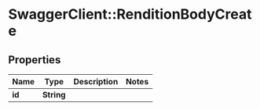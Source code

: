 # SwaggerClient::RenditionBodyCreate

## Properties
Name | Type | Description | Notes
------------ | ------------- | ------------- | -------------
**id** | **String** |  | 


